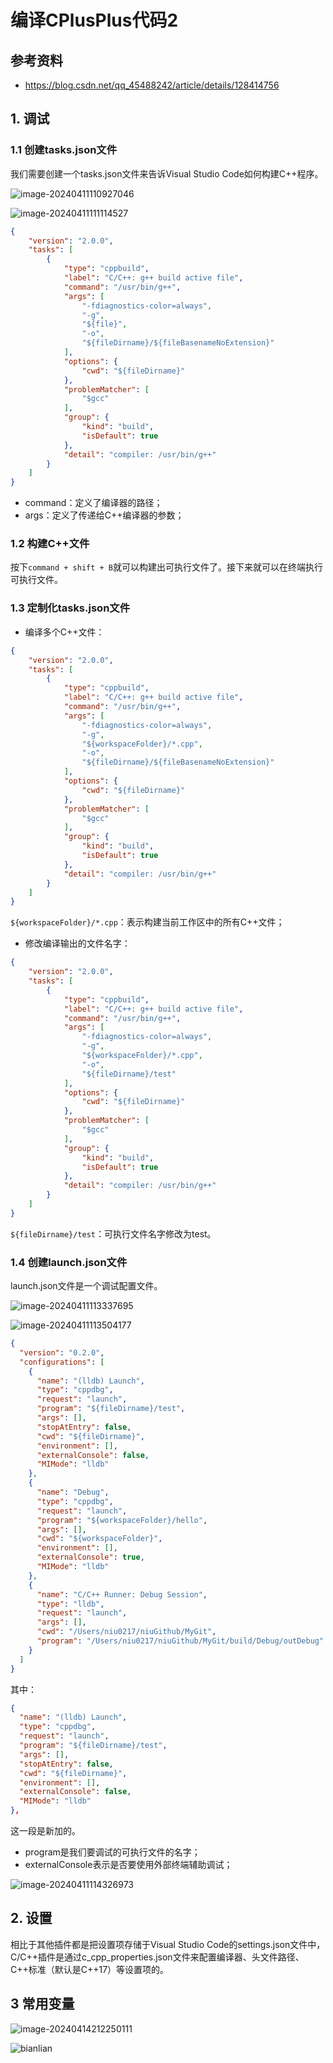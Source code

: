 # 编译CPlusPlus代码2

## 参考资料

+ https://blog.csdn.net/qq_45488242/article/details/128414756

## 1. 调试

### 1.1 创建tasks.json文件

我们需要创建一个tasks.json文件来告诉Visual Studio Code如何构建C++程序。

![image-20240411110927046](编译CPlusPlus代码2.assets/image-20240411110927046.png) 

![image-20240411111114527](编译CPlusPlus代码2.assets/image-20240411111114527.png) 

```json
{
	"version": "2.0.0",
	"tasks": [	
		{
			"type": "cppbuild",
			"label": "C/C++: g++ build active file",
			"command": "/usr/bin/g++",
			"args": [
				"-fdiagnostics-color=always",
				"-g",
				"${file}",
				"-o",
				"${fileDirname}/${fileBasenameNoExtension}"
			],
			"options": {
				"cwd": "${fileDirname}"
			},
			"problemMatcher": [
				"$gcc"
			],
			"group": {
				"kind": "build",
				"isDefault": true
			},
			"detail": "compiler: /usr/bin/g++"
		}
	]
}
```

+ command：定义了编译器的路径；
+ args：定义了传递给C++编译器的参数；

### 1.2 构建C++文件

按下`command + shift + B`就可以构建出可执行文件了。接下来就可以在终端执行可执行文件。

### 1.3 定制化tasks.json文件

+ 编译多个C++文件：

```json
{
	"version": "2.0.0",
	"tasks": [
		{
			"type": "cppbuild",
			"label": "C/C++: g++ build active file",
			"command": "/usr/bin/g++",
			"args": [
				"-fdiagnostics-color=always",
				"-g",
				"${workspaceFolder}/*.cpp",
				"-o",
				"${fileDirname}/${fileBasenameNoExtension}"
			],
			"options": {
				"cwd": "${fileDirname}"
			},
			"problemMatcher": [
				"$gcc"
			],
			"group": {
				"kind": "build",
				"isDefault": true
			},
			"detail": "compiler: /usr/bin/g++"
		}
	]
}
```

`${workspaceFolder}/*.cpp`：表示构建当前工作区中的所有C++文件；

+ 修改编译输出的文件名字：

```json
{
	"version": "2.0.0",
	"tasks": [
		{
			"type": "cppbuild",
			"label": "C/C++: g++ build active file",
			"command": "/usr/bin/g++",
			"args": [
				"-fdiagnostics-color=always",
				"-g",
				"${workspaceFolder}/*.cpp",
				"-o",
				"${fileDirname}/test"
			],
			"options": {
				"cwd": "${fileDirname}"
			},
			"problemMatcher": [
				"$gcc"
			],
			"group": {
				"kind": "build",
				"isDefault": true
			},
			"detail": "compiler: /usr/bin/g++"
		}
	]
}
```

`${fileDirname}/test`：可执行文件名字修改为test。

### 1.4 创建launch.json文件

launch.json文件是一个调试配置文件。

![image-20240411113337695](编译CPlusPlus代码2.assets/image-20240411113337695.png) 

![image-20240411113504177](编译CPlusPlus代码2.assets/image-20240411113504177.png) 

```json
{
  "version": "0.2.0",
  "configurations": [
    {
      "name": "(lldb) Launch",
      "type": "cppdbg",
      "request": "launch",
      "program": "${fileDirname}/test",
      "args": [],
      "stopAtEntry": false,
      "cwd": "${fileDirname}",
      "environment": [],
      "externalConsole": false,
      "MIMode": "lldb"
    },
    {
      "name": "Debug",
      "type": "cppdbg",
      "request": "launch",
      "program": "${workspaceFolder}/hello",
      "args": [],
      "cwd": "${workspaceFolder}",
      "environment": [],
      "externalConsole": true,
      "MIMode": "lldb"
    },
    {
      "name": "C/C++ Runner: Debug Session",
      "type": "lldb",
      "request": "launch",
      "args": [],
      "cwd": "/Users/niu0217/niuGithub/MyGit",
      "program": "/Users/niu0217/niuGithub/MyGit/build/Debug/outDebug"
    }
  ]
}
```

其中：

```json
{
  "name": "(lldb) Launch",
  "type": "cppdbg",
  "request": "launch",
  "program": "${fileDirname}/test",
  "args": [],
  "stopAtEntry": false,
  "cwd": "${fileDirname}",
  "environment": [],
  "externalConsole": false,
  "MIMode": "lldb"
},
```

这一段是新加的。

+ program是我们要调试的可执行文件的名字；
+ externalConsole表示是否要使用外部终端辅助调试；

![image-20240411114326973](编译CPlusPlus代码2.assets/image-20240411114326973.png) 

## 2. 设置

相比于其他插件都是把设置项存储于Visual Studio Code的settings.json文件中，C/C++插件是通过c_cpp_properties.json文件来配置编译器、头文件路径、C++标准（默认是C++17）等设置项的。

## 3 常用变量

![image-20240414212250111](编译CPlusPlus代码2.assets/image-20240414212250111.png) 

![bianlian](编译CPlusPlus代码2.assets/bianlian.png) 

